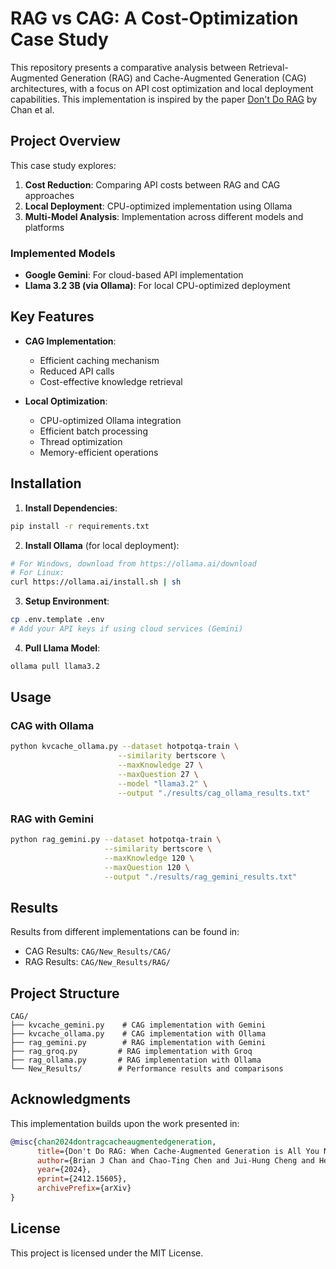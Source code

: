 # RAG vs CAG: A Cost-Optimization Case Study

This repository presents a comparative analysis between Retrieval-Augmented Generation (RAG) and Cache-Augmented Generation (CAG) architectures, with a focus on API cost optimization and local deployment capabilities. This implementation is inspired by the paper [Don't Do RAG](https://github.com/hhhuang/CAG) by Chan et al.

## Project Overview

This case study explores:
1. **Cost Reduction**: Comparing API costs between RAG and CAG approaches
2. **Local Deployment**: CPU-optimized implementation using Ollama
3. **Multi-Model Analysis**: Implementation across different models and platforms

### Implemented Models
- **Google Gemini**: For cloud-based API implementation
- **Llama 3.2 3B (via Ollama)**: For local CPU-optimized deployment

## Key Features

- **CAG Implementation**:
  - Efficient caching mechanism
  - Reduced API calls
  - Cost-effective knowledge retrieval

- **Local Optimization**:
  - CPU-optimized Ollama integration
  - Efficient batch processing
  - Thread optimization
  - Memory-efficient operations

## Installation

1. **Install Dependencies**:
```bash
pip install -r requirements.txt
```

2. **Install Ollama** (for local deployment):
```bash
# For Windows, download from https://ollama.ai/download
# For Linux:
curl https://ollama.ai/install.sh | sh
```

3. **Setup Environment**:
```bash
cp .env.template .env
# Add your API keys if using cloud services (Gemini)
```

4. **Pull Llama Model**:
```bash
ollama pull llama3.2
```

## Usage

### CAG with Ollama
```bash
python kvcache_ollama.py --dataset hotpotqa-train \
                        --similarity bertscore \
                        --maxKnowledge 27 \
                        --maxQuestion 27 \
                        --model "llama3.2" \
                        --output "./results/cag_ollama_results.txt"
```

### RAG with Gemini
```bash
python rag_gemini.py --dataset hotpotqa-train \
                     --similarity bertscore \
                     --maxKnowledge 120 \
                     --maxQuestion 120 \
                     --output "./results/rag_gemini_results.txt"
```

## Results

Results from different implementations can be found in:
- CAG Results: `CAG/New_Results/CAG/`
- RAG Results: `CAG/New_Results/RAG/`

## Project Structure
```
CAG/
├── kvcache_gemini.py    # CAG implementation with Gemini
├── kvcache_ollama.py    # CAG implementation with Ollama
├── rag_gemini.py        # RAG implementation with Gemini
├── rag_groq.py         # RAG implementation with Groq
├── rag_ollama.py       # RAG implementation with Ollama
└── New_Results/        # Performance results and comparisons
```

## Acknowledgments

This implementation builds upon the work presented in:
```bibtex
@misc{chan2024dontragcacheaugmentedgeneration,
      title={Don't Do RAG: When Cache-Augmented Generation is All You Need for Knowledge Tasks}, 
      author={Brian J Chan and Chao-Ting Chen and Jui-Hung Cheng and Hen-Hsen Huang},
      year={2024},
      eprint={2412.15605},
      archivePrefix={arXiv}
}
```

## License

This project is licensed under the MIT License.


